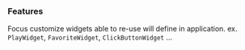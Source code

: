 ### Features
Focus customize widgets able to re-use will define in application.
ex. `PlayWidget`, `FavoriteWidget`, `ClickButtonWidget` ...
